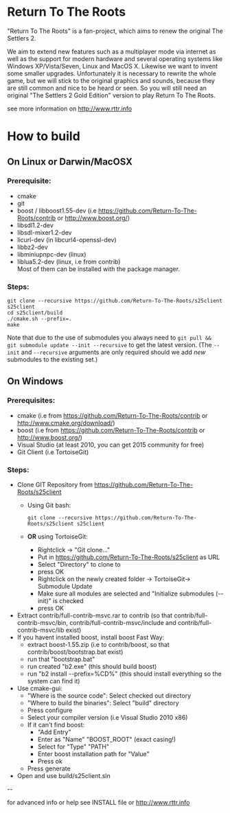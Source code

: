 # Return To The Roots

"Return To The Roots" is a fan-project, which aims to renew the original The Settlers 2.

We aim to extend new features such as a multiplayer mode via internet as well as the support for modern hardware and several operating systems like Windows XP/Vista/Seven, Linux and MacOS X. Likewise we want to invent some smaller upgrades. Unfortunately it is necessary to rewrite the whole game, but we will stick to the original graphics and sounds, because they are still common and nice to be heard or seen.
So you will still need an original "The Settlers 2 Gold Edition" version to play Return To The Roots.

see more information on http://www.rttr.info

# How to build

## On Linux or Darwin/MacOSX

### Prerequisite:
- cmake
- git
- boost / libboost1.55-dev (i.e https://github.com/Return-To-The-Roots/contrib or http://www.boost.org/)
- libsdl1.2-dev
- libsdl-mixer1.2-dev
- licurl-dev (in libcurl4-openssl-dev)
- libbz2-dev
- libminiupnpc-dev (linux)
- liblua5.2-dev (linux, i.e from contrib)   
Most of them can be installed with the package manager.

### Steps:
```
git clone --recursive https://github.com/Return-To-The-Roots/s25client s25client
cd s25client/build
./cmake.sh --prefix=.
make
```

Note that due to the use of submodules you always need to `git pull && git submodule update --init --recursive` to get the latest version.
(The `--init` and `--recursive` arguments are only required should we add *new* submodules to the existing set.)

## On Windows

### Prerequisites:
- cmake (i.e from https://github.com/Return-To-The-Roots/contrib or http://www.cmake.org/download/)
- boost (i.e from https://github.com/Return-To-The-Roots/contrib or http://www.boost.org/)
- Visual Studio (at least 2010, you can get 2015 community for free)
- Git Client (i.e TortoiseGit)

### Steps:
- Clone GIT Repository from https://github.com/Return-To-The-Roots/s25client
  - Using Git bash:
     ```
     git clone --recursive https://github.com/Return-To-The-Roots/s25client s25client
     ```

  - **OR** using TortoiseGit:
     - Rightclick -> "Git clone..."
     - Put in https://github.com/Return-To-The-Roots/s25client as URL
     - Select "Directory" to clone to
     - press OK
     - Rightclick on the newly created folder -> TortoiseGit-> Submodule Update
     - Make sure all modules are selected and "Initialize submodules (--init)" is checked
     - press OK
- Extract contrib/full-contrib-msvc.rar to contrib 
  (so that contrib/full-contrib-msvc/bin, contrib/full-contrib-msvc/include and contrib/full-contrib-msvc/lib exist)
- If you havent installed boost, install boost
  Fast Way:
  - extract boost-1.55.zip (i.e to contrib/boost, so that contrib/boost/bootstrap.bat exist)
  - run that "bootstrap.bat"
  - run created "b2.exe" (this should build boost)
  - run "b2 install --prefix=%CD%" (this should install everything so the system can find it)
- Use cmake-gui:
  - "Where is the source code": Select checked out directory
  - "Where to build the binaries": Select "build" directory
  - Press configure
  - Select your compiler version (i.e Visual Studio 2010 x86)
  - If it can't find boost:
    - "Add Entry"
    - Enter as "Name" "BOOST_ROOT" (exact casing!)
    - Select for "Type" "PATH"
    - Enter boost installation path for "Value"
    - Press ok
  - Press generate
- Open and use build/s25client.sln

--

for advanced info or help see INSTALL file or http://www.rttr.info 
